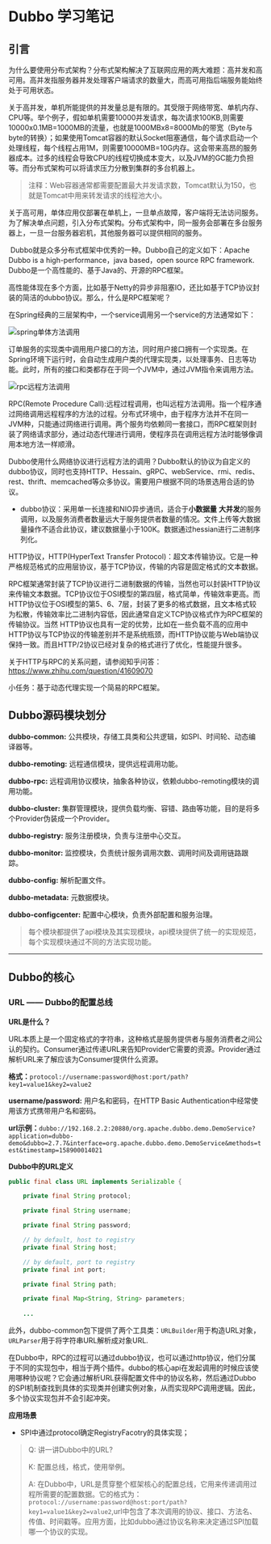 # Dubbo 学习笔记

## 引言

​	为什么要使用分布式架构？分布式架构解决了互联网应用的两大难题：高并发和高可用。高并发指服务器并发处理客户端请求的数量大，而高可用指后端服务能始终处于可用状态。

​	关于高并发，单机所能提供的并发量总是有限的。其受限于网络带宽、单机内存、CPU等。举个例子，假如单机需要10000并发请求，每次请求100KB,则需要10000x0.1MB=1000MB的流量，也就是1000MBx8=8000Mb的带宽（Byte与byte的转换）；如果使用Tomcat容器的默认Socket阻塞通信，每个请求启动一个处理线程，每个线程占用1M，则需要10000MB=10G内存。这会带来高昂的服务器成本。过多的线程会导致CPU的线程切换成本变大，以及JVM的GC能力负担等。而分布式架构可以将请求压力分散到集群的多台机器上。



> 注释：Web容器通常都需要配置最大并发请求数，Tomcat默认为150，也就是Tomcat中用来转发请求的线程池大小。



​	关于高可用，单体应用仅部署在单机上，一旦单点故障，客户端将无法访问服务。为了解决单点问题，引入分布式架构。分布式架构中，同一服务会部署在多台服务器上，一旦一台服务器宕机，其他服务器可以提供相同的服务。



​	Dubbo就是众多分布式框架中优秀的一种。Dubbo自己的定义如下：Apache Dubbo is a high-performance，java based，open source RPC framework. Dubbo是一个高性能的、基于Java的、开源的RPC框架。



​	高性能体现在多个方面，比如基于Netty的异步非阻塞IO，还比如基于TCP协议封装的简洁的dubbo协议。那么，什么是RPC框架呢？



​	在Spring经典的三层架构中，一个service调用另一个service的方法通常如下：

![spring单体方法调用](../images/spring单体方法调用.png)



订单服务的实现类中调用用户接口的方法，同时用户接口拥有一个实现类。在Spring环境下运行时，会自动生成用户类的代理实现类，以处理事务、日志等功能。此时，所有的接口和类都存在于同一个JVM中，通过JVM指令来调用方法。

![rpc远程方法调用](../images/rpc远程方法调用.png)



RPC(Remote Procedure Call):远程过程调用，也叫远程方法调用。指一个程序通过网络调用远程程序的方法的过程。分布式环境中，由于程序方法并不在同一JVM种，只能通过网络进行调用。两个服务均依赖同一套接口，而RPC框架则封装了网络请求部分，通过动态代理进行调用，使程序员在调用远程方法时能够像调用本地方法一样顺滑。



Dubbo使用什么网络协议进行远程方法的调用？Dubbo默认的协议为自定义的dubbo协议，同时也支持HTTP、Hessain、gRPC、webService、rmi、redis、rest、thrift、memcached等众多协议。需要用户根据不同的场景选用合适的协议。

- dubbo协议：采用单一长连接和NIO异步通讯，适合于**小数据量** **大并发**的服务调用，以及服务消费者数量远大于服务提供者数量的情况。文件上传等大数据量操作不适合此协议，建议数据量小于100K。数据通过hessian进行二进制序列化。

HTTP协议，HTTP(HyperText Transfer Protocol)：超文本传输协议。它是一种严格规范格式的应用层协议，基于TCP协议，传输的内容是固定格式的文本数据。



RPC框架通常封装了TCP协议进行二进制数据的传输，当然也可以封装HTTP协议来传输文本数据。TCP协议位于OSI模型的第四层，格式简单，传输效率更高。而HTTP协议位于OSI模型的第5、6、7层，封装了更多的格式数据，且文本格式较为松散，传输效率比二进制内容低，因此通常自定义TCP协议格式作为RPC框架的传输协议。当然 HTTP协议也具有一定的优势，比如在一些负载不高的应用中HTTP协议与TCP协议的传输差别并不是系统瓶颈，而HTTP协议能与Web端协议保持一致。而且HTTP/2协议已经对复杂的格式进行了优化，性能提升很多。



关于HTTP与RPC的关系问题，请参阅知乎问答：https://www.zhihu.com/question/41609070

小任务：基于动态代理实现一个简易的RPC框架。

## Dubbo源码模块划分

**dubbo-common:** 公共模块，存储工具类和公共逻辑，如SPI、时间轮、动态编译器等。

**dubbo-remoting:** 远程通信模块，提供远程调用功能。

**dubbo-rpc:** 远程调用协议模块，抽象各种协议，依赖dubbo-remoting模块的调用功能。

**dubbo-cluster:** 集群管理模块，提供负载均衡、容错、路由等功能，目的是将多个Provider伪装成一个Provider。

**dubbo-registry:** 服务注册模块，负责与注册中心交互。

**dubbo-monitor:** 监控模块，负责统计服务调用次数、调用时间及调用链路跟踪。

**dubbo-config:** 解析配置文件。

**dubbo-metadata:** 元数据模块。

**dubbo-configcenter:** 配置中心模块，负责外部配置和服务治理。

> 每个模块都提供了api模块及其实现模块，api模块提供了统一的实现规范，每个实现模块通过不同的方法实现功能。

****

## Dubbo的核心

### URL —— Dubbo的配置总线

**URL是什么？**

URL本质上是一个固定格式的字符串，这种格式是服务提供者与服务消费者之间公认的契约。Consumer通过传递URL来告知Provider它需要的资源。Provider通过解析URL来了解应该为Consumer提供什么资源。

**格式：**`protocol://username:password@host:port/path?key1=value1&key2=value2`

**username/password:** 用户名和密码，在HTTP Basic Authentication中经常使用该方式携带用户名和密码。

**url示例：**`dubbo://192.168.2.2:20880/org.apache.dubbo.demo.DemoService?application=dubbo-demo&dubbo=2.7.7&interface=org.apache.dubbo.demo.DemoService&methods=test&timestamp=158900014021`

**Dubbo中的URL定义**

```java
public final class URL implements Serializable {

    private final String protocol;

    private final String username;

    private final String password;

    // by default, host to registry
    private final String host;

    // by default, port to registry
    private final int port;

    private final String path;

    private final Map<String, String> parameters;
    
    ...
```

此外，dubbo-common包下提供了两个工具类：`URLBuilder`用于构造URL对象，`URLParser`用于将字符串URL解析成对象URL.

在Dubbo中，RPC的过程可以通过dubbo协议，也可以通过http协议，他们分属于不同的实现包中，相当于两个插件。dubbo的核心api在发起调用的时候应该使用哪种协议呢？它会通过解析URL获得配置文件中的协议名称，然后通过Dubbo的SPI机制查找到具体的实现类并创建实例对象，从而实现RPC调用逻辑。因此，多个协议实现包并不会引起冲突。

**应用场景**

- SPI中通过protocol确定RegistryFacotry的具体实现；

> Q: 讲一讲Dubbo中的URL? 
>
> K: 配置总线，格式，使用举例。
>
> A: 在Dubbo中，URL是贯穿整个框架核心的配置总线，它用来传递调用过程所需要的配置数据。它的格式为：`protocol://username:password@host:port/path?key1=value1&key2=value2`,url中包含了本次调用的协议、接口、方法名、传值、时间戳等。应用方面，比如dubbo通过协议名称来决定通过SPI加载哪一个协议的实现。






























